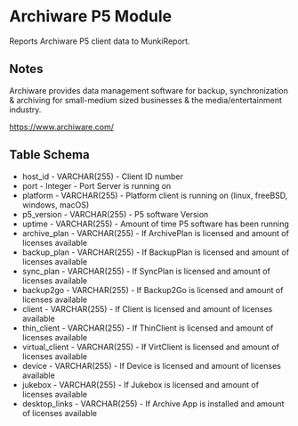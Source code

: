 Archiware P5 Module
====================

Reports Archiware P5 client data to MunkiReport.

Notes
-----

Archiware provides data management software for backup, synchronization & archiving for small-medium sized businesses & the media/entertainment industry.

https://www.archiware.com/

Table Schema
-----

* host_id         - VARCHAR(255) - Client ID number
* port            - Integer      - Port Server is running on
* platform        - VARCHAR(255) - Platform client is running on (linux, freeBSD, windows, macOS)
* p5_version      - VARCHAR(255) - P5 software Version
* uptime          - VARCHAR(255) - Amount of time P5 software has been running
* archive_plan    - VARCHAR(255) - If ArchivePlan is licensed and amount of licenses available
* backup_plan     - VARCHAR(255) - If BackupPlan is licensed and amount of licenses available
* sync_plan       - VARCHAR(255) - If SyncPlan is licensed and amount of licenses available  
* backup2go       - VARCHAR(255) - If Backup2Go is licensed and amount of licenses available
* client          - VARCHAR(255) - If Client is licensed and amount of licenses available
* thin_client     - VARCHAR(255) - If ThinClient is licensed and amount of licenses available
* virtual_client  - VARCHAR(255) - If VirtClient is licensed and amount of licenses available
* device          - VARCHAR(255) - If Device is licensed and amount of licenses available
* jukebox         - VARCHAR(255) - If Jukebox is licensed and amount of licenses available
* desktop_links   - VARCHAR(255) - If Archive App is installed and amount of licenses available
